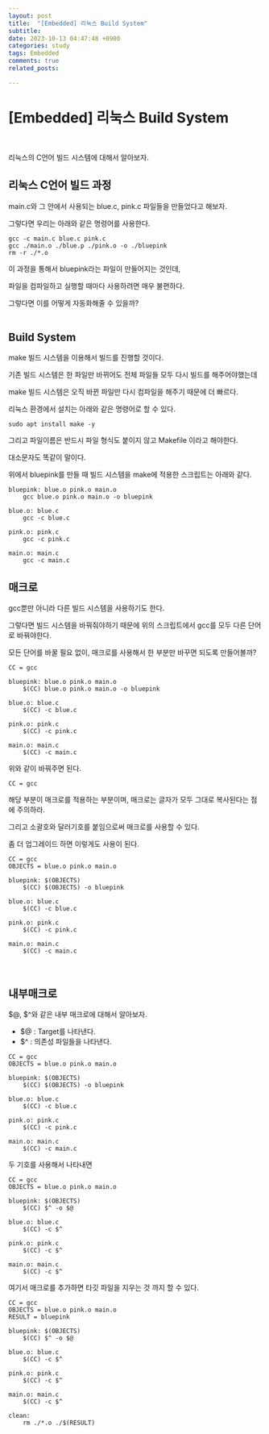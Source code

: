```yaml
---
layout: post
title:  "[Embedded] 리눅스 Build System"
subtitle:  
date: 2023-10-13 04:47:48 +0900
categories: study
tags: Embedded
comments: true
related_posts:

---
```


# [Embedded] 리눅스 Build System<br/>
<br/>

리눅스의 C언어 빌드 시스템에 대해서 알아보자.<br/>

## 리눅스 C언어 빌드 과정<br/>

main.c와 그 안에서 사용되는 blue.c, pink.c 파일들을 만들었다고 해보자.<br/>

그렇다면 우리는 아래와 같은 명령어를 사용한다.<br/>

```
gcc -c main.c blue.c pink.c
gcc ./main.o ./blue.p ./pink.o -o ./bluepink
rm -r ./*.o
```

이 과정을 통해서 bluepink라는 파일이 만들어지는 것인데,<br/>

파일을 컴파일하고 실행할 때마다 사용하려면 매우 불편하다.<br/>

그렇다면 이를 어떻게 자동화해줄 수 있을까?<br/>
<br/>

## Build System<br/>

make 빌드 시스템을 이용해서 빌드를 진행할 것이다.<br/>

기존 빌드 시스템은 한 파일만 바뀌어도 전체 파일들 모두 다시 빌드를 해주어야했는데<br/>

make 빌드 시스템은 오직 바뀐 파일만 다시 컴파일을 해주기 때문에 더 빠르다.<br/>

리눅스 환경에서 설치는 아래와 같은 명령어로 할 수 있다.<br/>

```
sudo apt install make -y
```

그리고 파일이름은 반드시 파일 형식도 붙이지 않고 Makefile 이라고 해야한다.<br/>

대소문자도 똑같이 말이다.<br/>

위에서 bluepink를 만들 때 빌드 시스템을 make에 적용한 스크립트는 아래와 같다.<br/>

```
bluepink: blue.o pink.o main.o
    gcc blue.o pink.o main.o -o bluepink

blue.o: blue.c
    gcc -c blue.c

pink.o: pink.c
    gcc -c pink.c

main.o: main.c
    gcc -c main.c
```

## 매크로<br/>

gcc뿐만 아니라 다른 빌드 시스템을 사용하기도 한다.<br/>

그렇다면 빌드 시스템을 바꿔줘야하기 때문에 위의 스크립트에서 gcc를 모두 다른 단어로 바꿔야한다.<br/>

모든 단어를 바꿀 필요 없이, 매크로를 사용해서 한 부분만 바꾸면 되도록 만들어볼까?<br/>

```
CC = gcc

bluepink: blue.o pink.o main.o
    $(CC) blue.o pink.o main.o -o bluepink

blue.o: blue.c
    $(CC) -c blue.c

pink.o: pink.c
    $(CC) -c pink.c

main.o: main.c
    $(CC) -c main.c
```

위와 같이 바꿔주면 된다.<br/>

```
CC = gcc
```
해당 부분이 매크로를 적용하는 부분이며, 매크로는 글자가 모두 그대로 복사된다는 점에 주의하라.<br/>

그리고 소괄호와 달러기호를 붙임으로써 매크로를 사용할 수 있다.<br/>

좀 더 업그레이드 하면 이렇게도 사용이 된다.<br/>

```
CC = gcc
OBJECTS = blue.o pink.o main.o

bluepink: $(OBJECTS)
    $(CC) $(OBJECTS) -o bluepink

blue.o: blue.c
    $(CC) -c blue.c

pink.o: pink.c
    $(CC) -c pink.c

main.o: main.c
    $(CC) -c main.c
```
<br/>

## 내부매크로<br/>

$@, $^와 같은 내부 매크로에 대해서 알아보자.<br/>

- $@ : Target를 나타낸다.
- $^ : 의존성 파일들을 나타낸다.

```
CC = gcc
OBJECTS = blue.o pink.o main.o

bluepink: $(OBJECTS)
    $(CC) $(OBJECTS) -o bluepink

blue.o: blue.c
    $(CC) -c blue.c

pink.o: pink.c
    $(CC) -c pink.c

main.o: main.c
    $(CC) -c main.c
```
두 기호를 사용해서 나타내면

```
CC = gcc
OBJECTS = blue.o pink.o main.o

bluepink: $(OBJECTS)
    $(CC) $^ -o $@

blue.o: blue.c
    $(CC) -c $^

pink.o: pink.c
    $(CC) -c $^

main.o: main.c
    $(CC) -c $^
```

여기서 매크로를 추가하면 타깃 파일을 지우는 것 까지 할 수 있다.<br/>

```
CC = gcc
OBJECTS = blue.o pink.o main.o
RESULT = bluepink

bluepink: $(OBJECTS)
    $(CC) $^ -o $@

blue.o: blue.c
    $(CC) -c $^

pink.o: pink.c
    $(CC) -c $^

main.o: main.c
    $(CC) -c $^

clean:
    rm ./*.o ./$(RESULT)
```